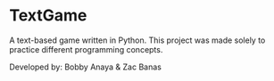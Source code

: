# TextGame
A text-based game written in Python. This project was made solely to practice different programming concepts.

Developed by: Bobby Anaya & Zac Banas
